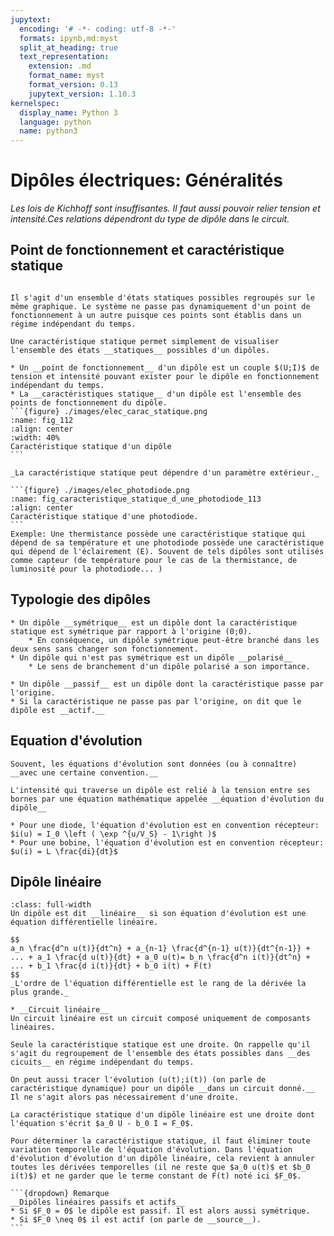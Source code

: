 ```yaml
---
jupytext:
  encoding: '# -*- coding: utf-8 -*-'
  formats: ipynb,md:myst
  split_at_heading: true
  text_representation:
    extension: .md
    format_name: myst
    format_version: 0.13
    jupytext_version: 1.10.3
kernelspec:
  display_name: Python 3
  language: python
  name: python3
---
```

# Dipôles électriques: Généralités
_Les lois de Kichhoff sont insuffisantes. Il faut aussi pouvoir relier tension et intensité.Ces relations dépendront du type de dipôle dans le circuit._

## Point de fonctionnement et caractéristique statique

````{sidebar} __Caractère statique__

Il s'agit d'un ensemble d'états statiques possibles regroupés sur le même graphique. Le système ne passe pas dynamiquement d'un point de fonctionnement à un autre puisque ces points sont établis dans un régime indépendant du temps.

Une caractéristique statique permet simplement de visualiser l'ensemble des états __statiques__ possibles d'un dipôles.
````
````{important} __Point de fonctionnement__
* Un __point de fonctionnement__ d'un dipôle est un couple $(U;I)$ de tension et intensité pouvant exister pour le dipôle en fonctionnement indépendant du temps.
* La __caractéristiques statique__ d'un dipôle est l'ensemble des points de fonctionnement du dipôle.
```{figure} ./images/elec_carac_statique.png
:name: fig_112
:align: center
:width: 40%
Caractéristique statique d'un dipôle
```
````


````{topic} Dépendance vis-à-vis d'un paramètre  
_La caractéristique statique peut dépendre d'un paramètre extérieur._

```{figure} ./images/elec_photodiode.png
:name: fig_caracteristique_statique_d_une_photodiode_113
:align: center
Caractéristique statique d'une photodiode.
```
Exemple: Une thermistance possède une caractéristique statique qui dépend de sa température et une photodiode possède une caractéristique qui dépend de l'éclairement (E). Souvent de tels dipôles sont utilisés comme capteur (de température pour le cas de la thermistance, de luminosité pour la photodiode... )
````

## Typologie des dipôles

````{important} __Dipôle symétrique ou polarisé__
* Un dipôle __symétrique__ est un dipôle dont la caractéristique statique est symétrique par rapport à l'origine (0;0).
    * En conséquence, un dipôle symétrique peut-être branché dans les deux sens sans changer son fonctionnement.
* Un dipôle qui n'est pas symétrique est un dipôle __polarisé__
    * Le sens de branchement d'un dipôle polarisé a son importance.
````

````{important} __Dipôle passif ou actif__
* Un dipôle __passif__ est un dipôle dont la caractéristique passe par l'origine.
* Si la caractéristique ne passe pas par l'origine, on dit que le dipôle est __actif.__
````

## Equation d'évolution

````{margin} __Convention d'orientation__
Souvent, les équations d'évolution sont données (ou à connaître) __avec une certaine convention.__
````
````{important} __Equation d'évolution__
L'intensité qui traverse un dipôle est relié à la tension entre ses bornes par une équation mathématique appelée __équation d'évolution du dipôle__
````

````{topic} Exemples d'équation d'évolution
* Pour une diode, l'équation d'évolution est en convention récepteur: $i(u) = I_0 \left ( \exp ^{u/V_S} - 1\right )$
* Pour une bobine, l'équation d'évolution est en convention récepteur: $u(i) = L \frac{di}{dt}$
````

## Dipôle linéaire

````{important} __Dipôle linéaire__
:class: full-width
Un dipôle est dit __linéaire__ si son équation d'évolution est une équation différentielle linéaire.

$$
a_n \frac{d^n u(t)}{dt^n} + a_{n-1} \frac{d^{n-1} u(t)}{dt^{n-1}} + ... + a_1 \frac{d u(t)}{dt} + a_0 u(t)= b_n \frac{d^n i(t)}{dt^n} + ... + b_1 \frac{d i(t)}{dt} + b_0 i(t) + F(t)
$$
_L'ordre de l'équation différentielle est le rang de la dérivée la plus grande._

* __Circuit linéaire__
Un circuit linéaire est un circuit composé uniquement de composants linéaires.
````

````{sidebar} __Caractéristique statique et évolution temporelle__
Seule la caractéristique statique est une droite. On rappelle qu'il s'agit du regroupement de l'ensemble des états possibles dans __des cicuits__ en régime indépendant du temps.

On peut aussi tracer l'évolution (u(t);i(t)) (on parle de caractéristique dynamique) pour un dipôle __dans un circuit donné.__ Il ne s'agit alors pas nécessairement d'une droite.
````
````{important} __Caractéristique statique des dipôles linéaires__
La caractéristique statique d'un dipôle linéaire est une droite dont l'équation s'écrit $a_0 U - b_0 I = F_0$.
````

````{topic} Démonstration  
Pour déterminer la caractéristique statique, il faut éliminer toute variation temporelle de l'équation d'évolution. Dans l'équation d'évolution d'évolution d'un dipôle linéaire, cela revient à annuler toutes les dérivées temporelles (il ne reste que $a_0 u(t)$ et $b_0 i(t)$) et ne garder que le terme constant de F(t) noté ici $F_0$.

```{dropdown} Remarque
__Dipôles linéaires passifs et actifs__  
* Si $F_0 = 0$ le dipôle est passif. Il est alors aussi symétrique.
* Si $F_0 \neq 0$ il est actif (on parle de __source__).
```
````

